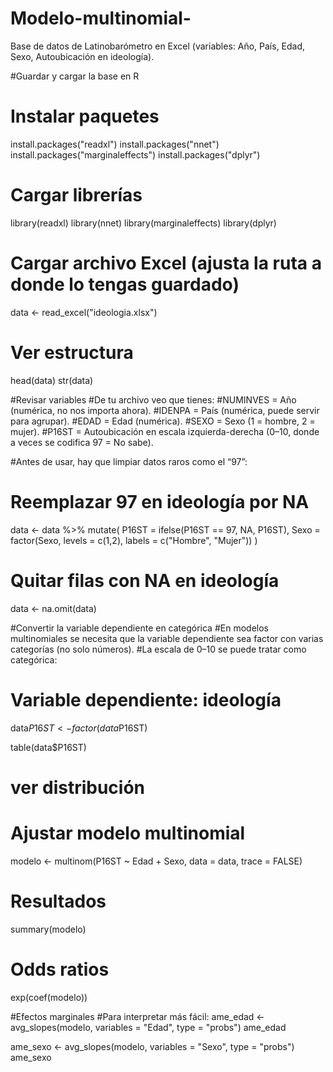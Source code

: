 # Modelo-multinomial-
Base de datos de Latinobarómetro en Excel (variables: Año, País, Edad, Sexo, Autoubicación en ideología).

#Guardar y cargar la base en R
# Instalar paquetes 
install.packages("readxl")
install.packages("nnet")
install.packages("marginaleffects")
install.packages("dplyr")

# Cargar librerías
library(readxl)
library(nnet)
library(marginaleffects)
library(dplyr)

# Cargar archivo Excel (ajusta la ruta a donde lo tengas guardado)
data <- read_excel("ideologia.xlsx")

# Ver estructura
head(data)
str(data)


#Revisar variables
#De tu archivo veo que tienes:
	#NUMINVES = Año (numérica, no nos importa ahora).
	#IDENPA = País (numérica, puede servir para agrupar).
	#EDAD = Edad (numérica).
	#SEXO = Sexo (1 = hombre, 2 = mujer).
	#P16ST = Autoubicación en escala izquierda-derecha (0–10, donde a veces se codifica 97 = No sabe).

#Antes de usar, hay que limpiar datos raros como el “97”:
# Reemplazar 97 en ideología por NA
data <- data %>%
  mutate(
    P16ST = ifelse(P16ST == 97, NA, P16ST),
    Sexo = factor(Sexo, levels = c(1,2), labels = c("Hombre", "Mujer"))
  )

# Quitar filas con NA en ideología
data <- na.omit(data)

#Convertir la variable dependiente en categórica
#En modelos multinomiales se necesita que la variable dependiente sea factor con varias categorías (no solo números).
#La escala de 0–10 se puede tratar como categórica:

# Variable dependiente: ideología
data$P16ST <- factor(data$P16ST)

table(data$P16ST) 
# ver distribución

# Ajustar modelo multinomial
modelo <- multinom(P16ST ~ Edad + Sexo, data = data, trace = FALSE)

# Resultados
summary(modelo)

# Odds ratios
exp(coef(modelo))

#Efectos marginales
#Para interpretar más fácil:
ame_edad <- avg_slopes(modelo, variables = "Edad", type = "probs")
ame_edad

ame_sexo <- avg_slopes(modelo, variables = "Sexo", type = "probs")
ame_sexo
